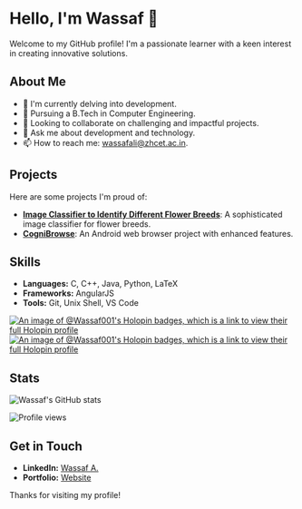 # Hello, I'm Wassaf 👋


Welcome to my GitHub profile! I'm a passionate learner with a keen interest in creating innovative solutions.

## About Me

- 🔭 I'm currently delving into development.
- 🌱 Pursuing a B.Tech in Computer Engineering.
- 👯 Looking to collaborate on challenging and impactful projects.
- 💬 Ask me about development and technology.
- 📫 How to reach me: [wassafali@zhcet.ac.in](mailto:wassafali@zhcet.ac.in).

## Projects

Here are some projects I'm proud of:

- [**Image Classifier to Identify Different Flower Breeds**](https://github.com/Wassaf001/Image_Classifier_to_identify_different_flower_breeds): A sophisticated image classifier for flower breeds.
- [**CogniBrowse**](https://github.com/Wassaf001/CogniBrowse): An Android web browser project with enhanced features.

## Skills

- **Languages:** C, C++, Java, Python, LaTeX
- **Frameworks:** AngularJS
- **Tools:** Git, Unix Shell, VS Code

[![An image of @Wassaf001's Holopin badges, which is a link to view their full Holopin profile](https://holopin.me/sayyedarib)](https://holopin.io/@wassaf001)
[![An image of @Wassaf001's Holopin badges, which is a link to view their full Holopin profile](https://holopin.me/wassaf001)](https://www.holopin.io/@wassaf001#badges)

## Stats

![Wassaf's GitHub stats](https://github-readme-stats.vercel.app/api?username=Wassaf001&show_icons=true&theme=radical)

![Profile views](https://komarev.com/ghpvc/?username=Wassaf001&color=blueviolet)

## Get in Touch

- **LinkedIn:** [Wassaf A.](https://www.linkedin.com/in/wassaf-ali)
- **Portfolio:** [Website](http://wassaf.co/)

Thanks for visiting my profile!
